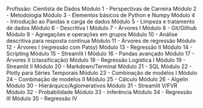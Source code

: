 Profissão: Cientista de Dados
Módulo 1 - Perspectivas de Carreira
Módulo 2 - Metodologia
Módulo 3 - Elementos básicos de Python e Numpy
Módulo 4 - Introdução ao Pandas e carga de dados
Módulo 5 - Limpeza e tratamento de dados
Módulo 6 - Descritiva I
Módulo 7 - Árvores I
Módulo 8 - Git/Github
Módulo 9 - Agregações e operações em grupos
Módulo 10 - Análise descritiva para resposta contínua
Módulo 11 - Árvores de regressão
Módulo 12 - Árvores I (regressão com Patsy)
Módulo 13 - Regressão II
Módulo 14 - Scripting
Módulo 15 - Streamlit I
Módulo 16 - Pandas avançado
Módulo 17 - Árvores II (classificação)
Módulo 18 - Regressão Logística I
Módulo 19 - Streamlit II
Módulo 20 - Markdown/Terminal
Módulo 21 - SQL
Módulo 22 - Plotly para Séries Temporais
Módulo 23 - Combinação de modelos I
Módulo 24 - Combinação de modelos II
Módulo 25 - Cálculo
Módulo 26 - Algelin
Módulo 30 - Hierárquico/Aglomerativos
Módulo 31 - Streamlit V/FVR
Módulo 32 - Probabilidade
Módulo 33 - Inferência
Módulo 34 - Regressão III
Módulo 35 - Regressão IV
